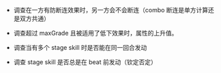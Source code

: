 - 调查在一方有防断连效果时，另一方会不会断连（combo 断连是单方计算还是双方共通）

- 调查超过 maxGrade 且被适用了低下效果时，属性的上升值。

- 调查当有多个 stage skill 时是否能在同一回合发动
- 调查 stage skill 是否总是在 beat 前发动（钦定否定）
